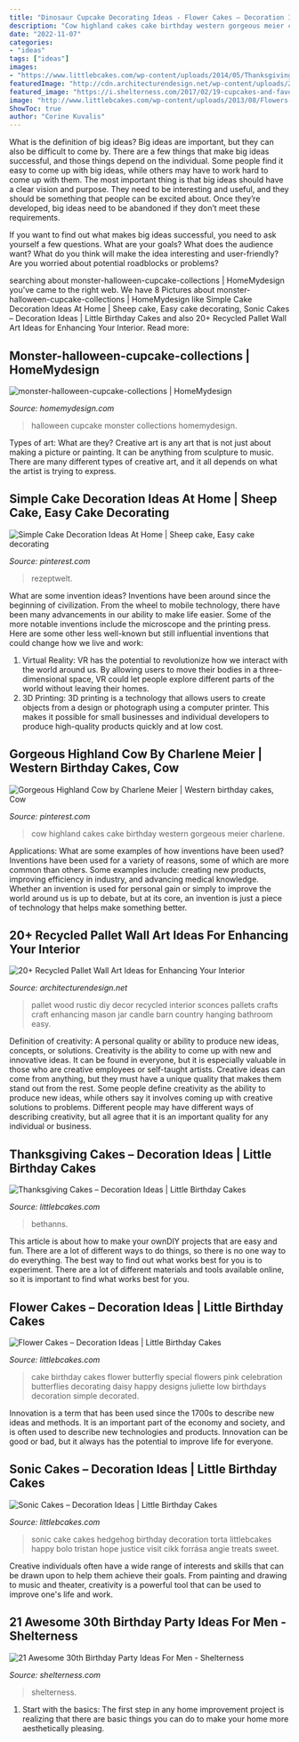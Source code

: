 ```yaml
---
title: "Dinosaur Cupcake Decorating Ideas - Flower Cakes – Decoration Ideas"
description: "Cow highland cakes cake birthday western gorgeous meier charlene"
date: "2022-11-07"
categories:
- "ideas"
tags: ["ideas"]
images:
- "https://www.littlebcakes.com/wp-content/uploads/2014/05/Thanksgiving-Cakes.jpg"
featuredImage: "http://cdn.architecturendesign.net/wp-content/uploads/2015/06/AD-Pallet-Wall-Art-16.jpg"
featured_image: "https://i.shelterness.com/2017/02/19-cupcakes-and-favorite-beer-instead-of-a-birthday-cake.jpg"
image: "http://www.littlebcakes.com/wp-content/uploads/2013/08/Flowers-For-Cakes.jpg"
ShowToc: true
author: "Corine Kuvalis"
---
```



What is the definition of big ideas?
Big ideas are important, but they can also be difficult to come by. There are a few things that make big ideas successful, and those things depend on the individual. Some people find it easy to come up with big ideas, while others may have to work hard to come up with them.
The most important thing is that big ideas should have a clear vision and purpose. They need to be interesting and useful, and they should be something that people can be excited about. Once they’re developed, big ideas need to be abandoned if they don’t meet these requirements.

If you want to find out what makes big ideas successful, you need to ask yourself a few questions. What are your goals? What does the audience want? What do you think will make the idea interesting and user-friendly? Are you worried about potential roadblocks or problems?

	

		
searching about monster-halloween-cupcake-collections | HomeMydesign you've came to the right web. We have 8 Pictures about monster-halloween-cupcake-collections | HomeMydesign like Simple Cake Decoration Ideas At Home | Sheep cake, Easy cake decorating, Sonic Cakes – Decoration Ideas | Little Birthday Cakes and also 20+ Recycled Pallet Wall Art Ideas for Enhancing Your Interior. Read more:
		
    
## Monster-halloween-cupcake-collections | HomeMydesign

<img loading=lazy src="https://homemydesign.com/wp-content/uploads/2015/10/monster-halloween-cupcake-collections.jpg" onerror="this.onerror=null;this.src='https://tse4.mm.bing.net/th?id=OIP.y48THdB8MEUJd6DyKVmJHwHaLH&amp;pid=15.1';" alt="monster-halloween-cupcake-collections | HomeMydesign">

_Source: homemydesign.com_

>halloween cupcake monster collections homemydesign. 

	

Types of art: What are they?
Creative art is any art that is not just about making a picture or painting. It can be anything from sculpture to music. There are many different types of creative art, and it all depends on what the artist is trying to express.

    
## Simple Cake Decoration Ideas At Home | Sheep Cake, Easy Cake Decorating

<img loading=lazy src="https://i.pinimg.com/736x/1f/fe/bb/1ffebb849c315fdce84d2747d8181bb8.jpg" onerror="this.onerror=null;this.src='https://tse4.mm.bing.net/th?id=OIP.KWCcngDh1Bur6eWTetPZbQHaJ3&amp;pid=15.1';" alt="Simple Cake Decoration Ideas At Home | Sheep cake, Easy cake decorating">

_Source: pinterest.com_

>rezeptwelt. 

	

What are some invention ideas?
Inventions have been around since the beginning of civilization. From the wheel to mobile technology, there have been many advancements in our ability to make life easier. Some of the more notable inventions include the microscope and the printing press. Here are some other less well-known but still influential inventions that could change how we live and work:
1) Virtual Reality: VR has the potential to revolutionize how we interact with the world around us. By allowing users to move their bodies in a three-dimensional space, VR could let people explore different parts of the world without leaving their homes.
2) 3D Printing: 3D printing is a technology that allows users to create objects from a design or photograph using a computer printer. This makes it possible for small businesses and individual developers to produce high-quality products quickly and at low cost.

    
## Gorgeous Highland Cow By Charlene Meier | Western Birthday Cakes, Cow

<img loading=lazy src="https://i.pinimg.com/736x/7f/2f/87/7f2f87f918bc9df84476fec958001dcf.jpg" onerror="this.onerror=null;this.src='https://tse2.mm.bing.net/th?id=OIP.Aw49nKTGqFRvuLrsV6cXZwHaLt&amp;pid=15.1';" alt="Gorgeous Highland Cow by Charlene Meier | Western birthday cakes, Cow">

_Source: pinterest.com_

>cow highland cakes cake birthday western gorgeous meier charlene. 

	

Applications: What are some examples of how inventions have been used?
Inventions have been used for a variety of reasons, some of which are more common than others. Some examples include: creating new products, improving efficiency in industry, and advancing medical knowledge. Whether an invention is used for personal gain or simply to improve the world around us is up to debate, but at its core, an invention is just a piece of technology that helps make something better.

    
## 20+ Recycled Pallet Wall Art Ideas For Enhancing Your Interior

<img loading=lazy src="http://cdn.architecturendesign.net/wp-content/uploads/2015/06/AD-Pallet-Wall-Art-16.jpg" onerror="this.onerror=null;this.src='https://tse1.mm.bing.net/th?id=OIP.DOnRNRgOuLXt9IxNSFn-eAHaJ4&amp;pid=15.1';" alt="20+ Recycled Pallet Wall Art Ideas for Enhancing Your Interior">

_Source: architecturendesign.net_

>pallet wood rustic diy decor recycled interior sconces pallets crafts craft enhancing mason jar candle barn country hanging bathroom easy. 

	

Definition of creativity: A personal quality or ability to produce new ideas, concepts, or solutions.
Creativity is the ability to come up with new and innovative ideas. It can be found in everyone, but it is especially valuable in those who are creative employees or self-taught artists. Creative ideas can come from anything, but they must have a unique quality that makes them stand out from the rest. Some people define creativity as the ability to produce new ideas, while others say it involves coming up with creative solutions to problems. Different people may have different ways of describing creativity, but all agree that it is an important quality for any individual or business.

    
## Thanksgiving Cakes – Decoration Ideas | Little Birthday Cakes

<img loading=lazy src="https://www.littlebcakes.com/wp-content/uploads/2014/05/Thanksgiving-Cakes.jpg" onerror="this.onerror=null;this.src='https://tse1.mm.bing.net/th?id=OIP.lT0h-RbUDmhCTX2uxe0GtAHaIO&amp;pid=15.1';" alt="Thanksgiving Cakes – Decoration Ideas | Little Birthday Cakes">

_Source: littlebcakes.com_

>bethanns. 

	

This article is about how to make your ownDIY projects that are easy and fun. There are a lot of different ways to do things, so there is no one way to do everything. The best way to find out what works best for you is to experiment. There are a lot of different materials and tools available online, so it is important to find what works best for you.

    
## Flower Cakes – Decoration Ideas | Little Birthday Cakes

<img loading=lazy src="http://www.littlebcakes.com/wp-content/uploads/2013/08/Flowers-For-Cakes.jpg" onerror="this.onerror=null;this.src='https://tse2.mm.bing.net/th?id=OIP.GTf8T8P2TpWKT0gvyAXTNgHaLG&amp;pid=15.1';" alt="Flower Cakes – Decoration Ideas | Little Birthday Cakes">

_Source: littlebcakes.com_

>cake birthday cakes flower butterfly special flowers pink celebration butterflies decorating daisy happy designs juliette low birthdays decoration simple decorated. 

	

Innovation is a term that has been used since the 1700s to describe new ideas and methods. It is an important part of the economy and society, and is often used to describe new technologies and products. Innovation can be good or bad, but it always has the potential to improve life for everyone.

    
## Sonic Cakes – Decoration Ideas | Little Birthday Cakes

<img loading=lazy src="http://www.littlebcakes.com/wp-content/uploads/2014/05/Sonic-Cakes.jpg" onerror="this.onerror=null;this.src='https://tse1.mm.bing.net/th?id=OIP.wQcqkya4Qa3-Zak9ctukCQHaJ4&amp;pid=15.1';" alt="Sonic Cakes – Decoration Ideas | Little Birthday Cakes">

_Source: littlebcakes.com_

>sonic cake cakes hedgehog birthday decoration torta littlebcakes happy bolo tristan hope justice visit cikk forrása angie treats sweet. 

	

Creative individuals often have a wide range of interests and skills that can be drawn upon to help them achieve their goals. From painting and drawing to music and theater, creativity is a powerful tool that can be used to improve one's life and work.

    
## 21 Awesome 30th Birthday Party Ideas For Men - Shelterness

<img loading=lazy src="https://i.shelterness.com/2017/02/19-cupcakes-and-favorite-beer-instead-of-a-birthday-cake.jpg" onerror="this.onerror=null;this.src='https://tse3.mm.bing.net/th?id=OIP.J8x-agjspB3_SHws4XPtYwHaKf&amp;pid=15.1';" alt="21 Awesome 30th Birthday Party Ideas For Men - Shelterness">

_Source: shelterness.com_

>shelterness. 

	

1. Start with the basics: The first step in any home improvement project is realizing that there are basic things you can do to make your home more aesthetically pleasing.

